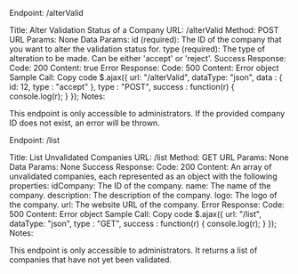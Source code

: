 Endpoint: /alterValid

Title: Alter Validation Status of a Company
URL: /alterValid
Method: POST
URL Params: None
Data Params:
id (required): The ID of the company that you want to alter the validation status for.
type (required): The type of alteration to be made. Can be either 'accept' or 'reject'.
Success Response:
Code: 200
Content: true
Error Response:
Code: 500
Content: Error object
Sample Call:
Copy code
$.ajax({
  url: "/alterValid",
  dataType: "json",
  data : { 
    id: 12,
    type : "accept"
  },
  type : "POST",
  success : function(r) {
    console.log(r);
  }
});
Notes:

This endpoint is only accessible to administrators.
If the provided company ID does not exist, an error will be thrown.


Endpoint: /list

Title: List Unvalidated Companies
URL: /list
Method: GET
URL Params: None
Data Params: None
Success Response:
Code: 200
Content: An array of unvalidated companies, each represented as an object with the following properties:
idCompany: The ID of the company.
name: The name of the company.
description: The description of the company.
logo: The logo of the company.
url: The website URL of the company.
Error Response:
Code: 500
Content: Error object
Sample Call:
Copy code
$.ajax({
  url: "/list",
  dataType: "json",
  type : "GET",
  success : function(r) {
    console.log(r);
  }
});
Notes:

This endpoint is only accessible to administrators.
It returns a list of companies that have not yet been validated.